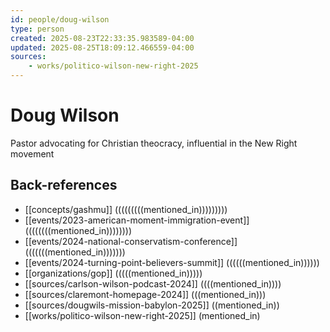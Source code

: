 ```yaml
---
id: people/doug-wilson
type: person
created: 2025-08-23T22:33:35.983589-04:00
updated: 2025-08-25T18:09:12.466559-04:00
sources:
    - works/politico-wilson-new-right-2025
---
```


# Doug Wilson

Pastor advocating for Christian theocracy, influential in the New Right movement

## Back-references
<!-- Auto-maintained by the system -->
- [[concepts/gashmu]] (((((((((mentioned_in)))))))))
- [[events/2023-american-moment-immigration-event]] ((((((((mentioned_in))))))))
- [[events/2024-national-conservatism-conference]] (((((((mentioned_in)))))))
- [[events/2024-turning-point-believers-summit]] ((((((mentioned_in))))))
- [[organizations/gop]] (((((mentioned_in)))))
- [[sources/carlson-wilson-podcast-2024]] ((((mentioned_in))))
- [[sources/claremont-homepage-2024]] (((mentioned_in)))
- [[sources/dougwils-mission-babylon-2025]] ((mentioned_in))
- [[works/politico-wilson-new-right-2025]] (mentioned_in)

